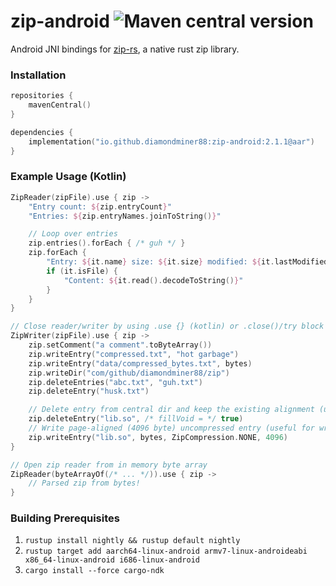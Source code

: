 # zip-android ![Maven central version](https://img.shields.io/maven-central/v/io.github.diamondminer88/zip-android?style=flat-square) 

Android JNI bindings for [zip-rs](https://github.com/zip-rs/zip), a native rust zip library.

### Installation

```kotlin
repositories {
    mavenCentral()
}

dependencies {
    implementation("io.github.diamondminer88:zip-android:2.1.1@aar")
}
```

### Example Usage (Kotlin)

```kotlin
ZipReader(zipFile).use { zip ->
    "Entry count: ${zip.entryCount}"
    "Entries: ${zip.entryNames.joinToString()}"

    // Loop over entries
    zip.entries().forEach { /* guh */ }
    zip.forEach {
        "Entry: ${it.name} size: ${it.size} modified: ${it.lastModified}"
        if (it.isFile) {
            "Content: ${it.read().decodeToString()}"
        }
    }
}

// Close reader/writer by using .use {} (kotlin) or .close()/try block for java
ZipWriter(zipFile).use { zip ->
    zip.setComment("a comment".toByteArray())
    zip.writeEntry("compressed.txt", "hot garbage")
    zip.writeEntry("data/compressed_bytes.txt", bytes)
    zip.writeDir("com/github/diamondminer88/zip")
    zip.deleteEntries("abc.txt", "guh.txt")
    zip.deleteEntry("husk.txt")

    // Delete entry from central dir and keep the existing alignment (useful for writing zip aligned .so's) 
    zip.deleteEntry("lib.so", /* fillVoid = */ true)
    // Write page-aligned (4096 byte) uncompressed entry (useful for writing zip aligned .so's)
    zip.writeEntry("lib.so", bytes, ZipCompression.NONE, 4096)
}

// Open zip reader from in memory byte array
ZipReader(byteArrayOf(/* ... */)).use { zip ->
    // Parsed zip from bytes!
}
```

### Building Prerequisites
1. `rustup install nightly && rustup default nightly`
2. `rustup target add aarch64-linux-android armv7-linux-androideabi x86_64-linux-android i686-linux-android`
3. `cargo install --force cargo-ndk`
